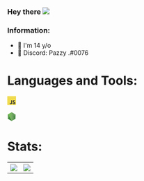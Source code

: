### Hey there <img src="https://media.giphy.com/media/hvRJCLFzcasrR4ia7z/giphy.gif" width="25px">

### Information:
- 🧑 I'm 14 y/o
- 💬 Discord: Pazzy .#0076

# Languages and Tools:
<a target="_blank" rel="noopener noreferrer" href="https://raw.githubusercontent.com/github/explore/80688e429a7d4ef2fca1e82350fe8e3517d3494d/topics/javascript/javascript.png"><img height="20" src="https://raw.githubusercontent.com/github/explore/80688e429a7d4ef2fca1e82350fe8e3517d3494d/topics/javascript/javascript.png" style="max-width:100%;"></a>

<a target="_blank" rel="noopener noreferrer" href="https://raw.githubusercontent.com/github/explore/80688e429a7d4ef2fca1e82350fe8e3517d3494d/topics/nodejs/nodejs.png"><img height="20" src="https://raw.githubusercontent.com/github/explore/80688e429a7d4ef2fca1e82350fe8e3517d3494d/topics/nodejs/nodejs.png" style="max-width:100%;"></a>


# Stats:
<table>
  <tr>
    <td align="center" style="padding=0;width=50%;">
      <img align="center" style="padding=0;" src="https://github-readme-stats.vercel.app/api/?username=Pazzy076&show_icons=true&title_color=4F8CC9&text_color=9f9f9f&bg_color=00000000&hide_border=true&icon_color=4F8CC9&hide_title=true&count_private=true" />
    </td>
    <td align="center" style="padding=0;width=50%;">
      <img align="center" style="padding=0;" src="https://github-readme-stats.vercel.app/api/top-langs/?username=Pazzy076&layout=compact&show_icons=true&title_color=4F8CC9&text_color=9f9f9f&bg_color=00000000&hide_border=true&icon_color=00000000&count_private=true" />
    </td>
  </tr>
</table>
